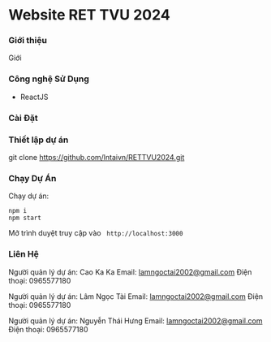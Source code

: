 # Website RET TVU 2024


### Giới thiệu
Giới 

### Công nghệ Sử Dụng
- ReactJS


### Cài Đặt

### Thiết lập dự án

git clone https://github.com/lntaivn/RETTVU2024.git

### Chạy Dự Án
Chạy dự án:
```
npm i
npm start
```

Mở trình duyệt truy cập vào ``` http://localhost:3000```

### Liên Hệ
Người quản lý dự án: Cao Ka Ka
Email: lamngoctai2002@gmail.com
Điện thoại: 0965577180

Người quản lý dự án: Lâm Ngọc Tài
Email: lamngoctai2002@gmail.com
Điện thoại: 0965577180

Người quản lý dự án: Nguyễn Thái Hưng
Email: lamngoctai2002@gmail.com
Điện thoại: 0965577180

